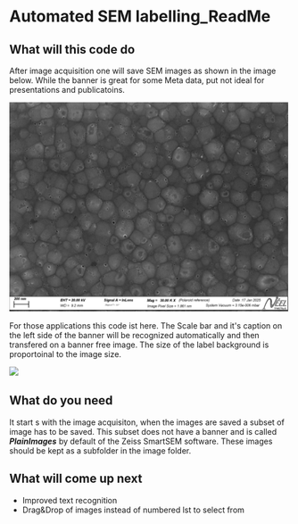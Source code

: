 # Automated SEM labelling_ReadMe

## What will this code do

After image acquisition one will save SEM images as shown in the image below. While the banner is great for some Meta data, put not ideal for presentations and publicatoins.

<img src="3033_IBE600W_25min_pat_15.png" width = "500">

For those applications this code ist here. The Scale bar and it's caption on the left side of the banner will be recognized automatically and then transfered on a banner free image. The size of the label background is proportoinal to the image size.

<img src="3033_IBE600W_25min_pat_15_processed.png" width = "500">




## What do you need

It start s with the image acquisiton, when the images are saved a subset of image has to be saved. This subset does not have a banner and is called ***PlainImages*** by default of the Zeiss SmartSEM software. These images should be kept as a subfolder in the image folder.

## What will come up next

- Improved text recognition
- Drag&Drop of images instead of numbered lst to select from
